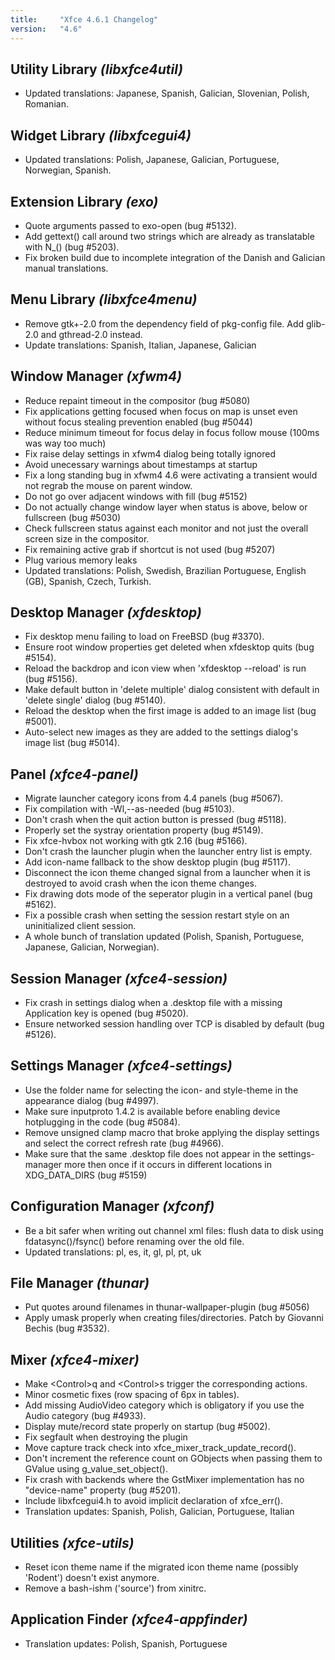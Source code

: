 ```yaml
---
title:     "Xfce 4.6.1 Changelog"
version:   "4.6"
---
```


## Utility Library _(libxfce4util)_

* Updated translations: Japanese, Spanish, Galician, Slovenian, Polish, Romanian.

## Widget Library _(libxfcegui4)_

* Updated translations: Polish, Japanese, Galician, Portuguese, Norwegian, Spanish.

## Extension Library _(exo)_

* Quote arguments passed to exo-open (bug #5132).
* Add gettext() call around two strings which are already as translatable with N_() (bug #5203).
* Fix broken build due to incomplete integration of the Danish and Galician manual translations.

## Menu Library _(libxfce4menu)_

* Remove gtk+-2.0 from the dependency field of pkg-config file.  Add glib-2.0 and gthread-2.0 instead.
* Update translations: Spanish, Italian, Japanese, Galician

## Window Manager _(xfwm4)_

* Reduce repaint timeout in the compositor (bug #5080)
* Fix applications getting focused when focus on map is unset even without focus stealing prevention enabled (bug #5044)
* Reduce minimum timeout for focus delay in focus follow mouse (100ms was way too much)
* Fix raise delay settings in xfwm4 dialog being totally ignored
* Avoid unecessary warnings about timestamps at startup
* Fix a long standing bug in xfwm4 4.6 were activating a transient would not regrab the mouse on parent window.
* Do not go over adjacent windows with fill (bug #5152)
* Do not actually change window layer when status is above, below or fullscreen (bug #5030)
* Check fullscreen status against each monitor and not just the overall screen size in the compositor.
* Fix remaining active grab if shortcut is not used (bug #5207)
* Plug various memory leaks
* Updated translations: Polish, Swedish, Brazilian Portuguese, English (GB), Spanish, Czech, Turkish.

## Desktop Manager _(xfdesktop)_

* Fix desktop menu failing to load on FreeBSD (bug #3370).
* Ensure root window properties get deleted when xfdesktop quits (bug #5154).
* Reload the backdrop and icon view when 'xfdesktop --reload' is run (bug #5156).
* Make default button in 'delete multiple' dialog consistent with default in 'delete single' dialog (bug #5140).
* Reload the desktop when the first image is added to an image list (bug #5001).
* Auto-select new images as they are added to the settings dialog's image list (bug #5014).

## Panel _(xfce4-panel)_

* Migrate launcher category icons from 4.4 panels (bug #5067).
* Fix compilation with -Wl,--as-needed (bug #5103).
* Don't crash when the quit action button is pressed (bug #5118).
* Properly set the systray orientation property (bug #5149).
* Fix xfce-hvbox not working with gtk 2.16 (bug #5166).
* Don't crash the launcher plugin when the launcher entry list is empty.
* Add icon-name fallback to the show desktop plugin (bug #5117).
* Disconnect the icon theme changed signal from a launcher when it is destroyed to avoid crash when the icon theme changes.
* Fix drawing dots mode of the seperator plugin in a vertical panel (bug #5162).
* Fix a possible crash when setting the session restart style on an uninitialized client session.
* A whole bunch of translation updated (Polish, Spanish, Portuguese, Japanese, Galician, Norwegian).

## Session Manager _(xfce4-session)_

* Fix crash in settings dialog when a .desktop file with a missing Application key is opened (bug #5020).
* Ensure networked session handling over TCP is disabled by default (bug #5126).

## Settings Manager _(xfce4-settings)_

* Use the folder name for selecting the icon- and style-theme in the appearance dialog (bug #4997).
* Make sure inputproto 1.4.2 is available before enabling device hotplugging in the code (bug #5084).
* Remove unsigned clamp macro that broke applying the display settings and select the correct refresh rate (bug #4966).
* Make sure that the same .desktop file does not appear in the settings-manager more then once if it occurs in different locations in XDG_DATA_DIRS (bug #5159)

## Configuration Manager _(xfconf)_

* Be a bit safer when writing out channel xml files: flush data to disk using fdatasync()/fsync() before renaming over the old file.
* Updated translations: pl, es, it, gl, pl, pt, uk

## File Manager _(thunar)_

* Put quotes around filenames in thunar-wallpaper-plugin (bug #5056)
* Apply umask properly when creating files/directories.  Patch by Giovanni Bechis (bug #3532).

## Mixer _(xfce4-mixer)_

* Make &lt;Control&gt;q and &lt;Control&gt;s trigger the corresponding actions.
* Minor cosmetic fixes (row spacing of 6px in tables).
* Add missing AudioVideo category which is obligatory if you use the Audio category (bug #4933).
* Display mute/record state properly on startup (bug #5002).
* Fix segfault when destroying the plugin
* Move capture track check into xfce_mixer_track_update_record().
* Don't increment the reference count on GObjects when passing them to GValue using g_value_set_object().
* Fix crash with backends where the GstMixer implementation has no "device-name" property (bug #5201).
* Include libxfcegui4.h to avoid implicit declaration of xfce_err().
* Translation updates: Spanish, Polish, Galician, Portuguese, Italian

## Utilities _(xfce-utils)_

* Reset icon theme name if the migrated icon theme name (possibly 'Rodent') doesn't exist anymore.
* Remove a bash-ishm ('source') from xinitrc.

## Application Finder _(xfce4-appfinder)_

* Translation updates: Polish, Spanish, Portuguese
